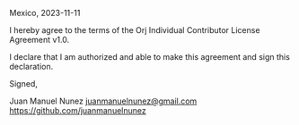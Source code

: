 Mexico, 2023-11-11

I hereby agree to the terms of the Orj Individual Contributor License
Agreement v1.0.

I declare that I am authorized and able to make this agreement and sign this
declaration.

Signed,

Juan Manuel Nunez juanmanuelnunez@gmail.com https://github.com/juanmanuelnunez
